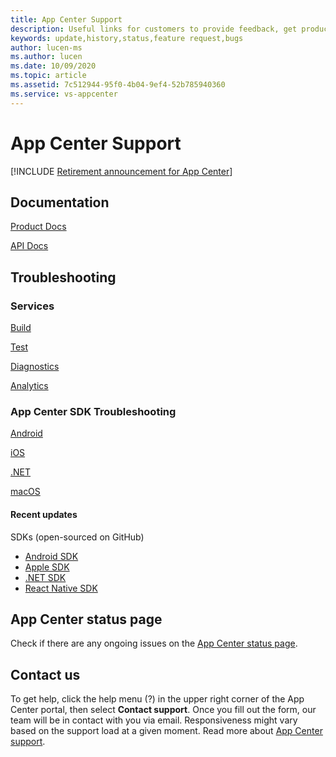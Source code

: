 ```yaml
---
title: App Center Support
description: Useful links for customers to provide feedback, get product update
keywords: update,history,status,feature request,bugs
author: lucen-ms
ms.author: lucen
ms.date: 10/09/2020
ms.topic: article
ms.assetid: 7c512944-95f0-4b04-9ef4-52b785940360
ms.service: vs-appcenter
---
```


# App Center Support

[!INCLUDE [Retirement announcement for App Center](../includes/retirement.md)]

## Documentation
[Product Docs](~/index.yml)

[API Docs](~/api-docs/index.md)

## Troubleshooting
### Services
[Build](~/build/troubleshooting/index.md)

[Test](~/test-cloud/troubleshooting/index.md)

[Diagnostics](~/diagnostics/troubleshooting.md)

[Analytics](~/analytics/faq.md)

### App Center SDK Troubleshooting
[Android](~/sdk/troubleshooting/android.md)

[iOS](~/sdk/troubleshooting/ios.md)

[.NET](~/sdk/troubleshooting/xamarin.md)

[macOS](~/sdk/troubleshooting/macos.md)

#### Recent updates
SDKs (open-sourced on GitHub)
- [Android SDK](https://github.com/microsoft/appcenter-sdk-android)
- [Apple SDK](https://github.com/microsoft/appcenter-sdk-apple)
- [.NET SDK](https://github.com/microsoft/appcenter-sdk-dotnet)
- [React Native SDK](https://github.com/Microsoft/appcenter-sdk-react-native)

## App Center status page
Check if there are any ongoing issues on the [App Center status page](https://status.appcenter.ms).

## Contact us
To get help, click the help menu (?) in the upper right corner of the App Center portal, then select **Contact support**. Once you fill out the form, our team will be in contact with you via email. Responsiveness might vary based on the support load at a given moment. Read more about [App Center support](../help.md).
